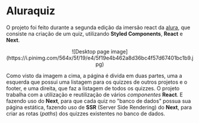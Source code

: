 # Aluraquiz

O projeto foi feito durante a segunda edição da imersão react da [alura](https://www.alura.com.br/), que consiste na criação de um quiz, utilizando **Styled Components**, **React** e **Next**.

<p align="center">![Desktop page image](https://i.pinimg.com/564x/5f/19/e4/5f19e4b462a8d36bc4f57d67401bc1b9.jpg)</p>

Como visto da imagem a cima, a página é divida em duas partes, uma a esquerda que possui uma listagem para os quizzes de outros projetos e o footer, e uma direita, que faz a listagem de todos os quizzes. O projeto trabalha com a utilização e reutilização de vários *componentes* **React**. E fazendo uso do **Next**, para que cada quiz no "banco de dados" possua sua página estática, fazendo uso de **SSR** (Server Side Rendering) do **Next**, para criar as rotas (*paths*) dos quizzes existentes no banco de dados.